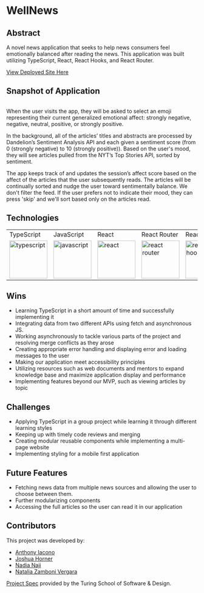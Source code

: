 # WellNews

## Abstract

A novel news application that seeks to help news consumers feel emotionally balanced after reading the news. This application was built utilizing TypeScript, React, React Hooks, and React Router.

<a href="">View Deployed Site Here</a>


## Snapshot of Application

![]()

When the user visits the app, they will be asked to select an emoji representing their current generalized emotional affect: strongly negative, negative, neutral, positive, or strongly positive.

In the background, all of the articles’ titles and abstracts are processed by Dandelion’s Sentiment Analysis API and each given a sentiment score (from 0 (strongly negative) to 10 (strongly positive)). Based on the user's mood, they will see articles pulled from the NYT’s Top Stories API, sorted by sentiment.

The app keeps track of and updates the session’s affect score based on the affect of the articles that the user subsequently reads. The articles will be continually sorted and nudge the user toward sentimentally balance. We don't filter the feed. If the user prefers not to indicate their mood, they can press 'skip' and we'll sort based only on the articles read.


## Technologies

<table>
    <tr>
        <td>TypeScript</td>
        <td>JavaScript</td>
        <td>React</td>
        <td>React Router</td>
        <td>React Hooks</td>
        <td>HTML</td>
        <td>CSS</td>
        <td>Figma</td>
        <td>Cypress</td>
        <td>Fetch API</td>
    </tr>
    </tr>
        <td><img src="https://cdn.worldvectorlogo.com/logos/typescript.svg" alt="typescript" width="100" height="auto" /></td>
        <td><img src="https://user-images.githubusercontent.com/73092355/119360616-074c6580-bc68-11eb-8ac1-f1ca05b87bf8.png" alt="javascript" width="100" height="auto" /></td>
        <td><img src="https://user-images.githubusercontent.com/73092355/119361040-74f89180-bc68-11eb-845a-29ec9f93f095.png" alt="react" width="100" height="auto" /></td>
        <td><img src="https://user-images.githubusercontent.com/73092355/119361186-9d808b80-bc68-11eb-97ee-05bde2700716.png" alt="react router" width="100" height="auto" /></td>
        <td><img src="https://miro.medium.com/max/1400/1*-Ijet6kVJqGgul6adezDLQ.png" alt="react hooks" width="100" height="auto" /></td>
        <td><img src="https://user-images.githubusercontent.com/73092355/119402191-d553f700-bc99-11eb-8cd3-6ef44023d530.png" alt="HTML" width="100" height="auto" /></td>
        <td><img src="https://user-images.githubusercontent.com/73092355/119402395-1e0bb000-bc9a-11eb-9173-30403b8848d1.png" alt="css" width="100" height="auto" /></td>
        <td><img src="https://cdn.freebiesupply.com/logos/large/2x/figma-1-logo-png-transparent.png" alt="figma" width="100" height="auto" /></td>
        <td><img src="https://user-images.githubusercontent.com/73092355/119361263-b5f0a600-bc68-11eb-9f41-8e10aa013e7a.png" alt="Cypress" width="100" height="auto" /></td>
         <td><img src="https://www.freecodecamp.org/news/content/images/size/w2000/2020/08/wall-2.jpeg" alt="Heroku" width="100" height="auto" /></td>
    </tr>
</table>

## Wins

- Learning TypeScript in a short amount of time and successfully implementing it
- Integrating data from two different APIs using fetch and asynchronous JS.
- Working asynchronously to tackle various parts of the project and resolving merge conflicts as they arose
- Creating appropriate error handling and displaying error and loading messages to the user
- Making our application meet accessibility principles
- Utilizing resources such as web documents and mentors to expand knowledge base and maximize application display and performance
- Implementing features beyond our MVP, such as viewing articles by topic

## Challenges

- Applying TypeScript in a group project while learning it through different learning styles
- Keeping up with timely code reviews and merging
- Creating modular reusable components while implementing a multi-page website
- Implementing styling for a mobile first application


## Future Features

- Fetching news data from multiple news sources and allowing the user to choose between them.
- Further modularizing components
- Accessing the full articles so the user can read it in our application

## Contributors

This project was developed by:

- [Anthony Iacono](https://github.com/anthony-iacono)
- [Joshua Horner](https://github.com/jphorner)
- [Nadia Naji](https://github.com/najinl)
- [Natalia Zamboni Vergara](https://github.com/nzambonivergara)

[Project Spec](https://frontend.turing.edu/projects/module-3/stretch.html) provided by the Turing School of Software & Design.
